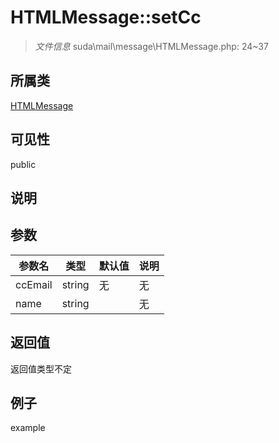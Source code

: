 # HTMLMessage::setCc



> *文件信息* suda\mail\message\HTMLMessage.php: 24~37

## 所属类 

[HTMLMessage](../HTMLMessage.md)

## 可见性

 public 

## 说明




## 参数


| 参数名 | 类型 | 默认值 | 说明 |
|--------|-----|-------|-------|
| ccEmail |  string | 无 | 无 |
| name |  string |  | 无 |



## 返回值

返回值类型不定


## 例子

example